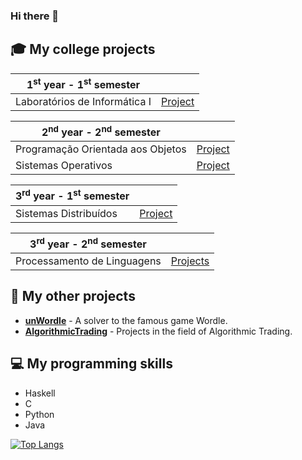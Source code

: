 ### Hi there 👋

## 🎓 My college projects

| 1<sup>st</sup> year - 1<sup>st</sup> semester | |
| --- | :---: |
| Laboratórios de Informática I | [Project](https://github.com/joaof9352/ExciteBikeLI1) |


| 2<sup>nd</sup> year - 2<sup>nd</sup> semester | |
| --- | :---: |
| Programação Orientada aos Objetos | [Project](https://github.com/joaof9352/newFM) |
| Sistemas Operativos | [Project](https://github.com/joaof9352/SistemasOperativosProjeto) |

| 3<sup>rd</sup> year - 1<sup>st</sup> semester | |
| --- | :---: |
| Sistemas Distribuídos | [Project](https://github.com/joaof9352/SD/) |


| 3<sup>rd</sup> year - 2<sup>nd</sup> semester | |
| --- | :---: |
| Processamento de Linguagens | [Projects](https://github.com/joaof9352/PL) |

## 🧩 My other projects

- [**unWordle**](https://github.com/joaof9352/unWordle) - A solver to the famous game Wordle.
- [**AlgorithmicTrading**](https://github.com/joaof9352/AlgorithmicTrading) - Projects in the field of Algorithmic Trading.

## 💻 My programming skills

- Haskell
- C
- Python
- Java

[![Top Langs](https://github-readme-stats.vercel.app/api/top-langs/?username=joaof9352)](https://github.com/anuraghazra/github-readme-stats)
